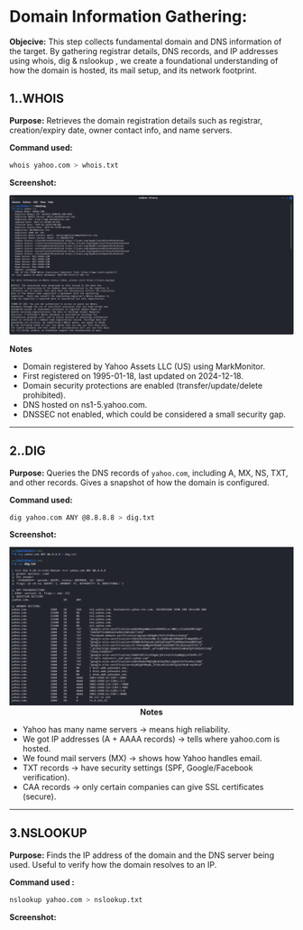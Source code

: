 # Domain Information Gathering:

**Objecive:**
This step collects fundamental domain and DNS information of the target. By gathering registrar details, DNS records, and IP addresses using whois, dig & nslookup , we create a foundational understanding of how the domain is hosted, its mail setup, and its network footprint.

## 1..**WHOIS**

**Purpose:**
Retrieves the domain registration details such as registrar, creation/expiry date, owner contact info, and name servers.

**Command used:**
```bash
whois yahoo.com > whois.txt
```



**Screenshot:**
<p align="center">
  <img src="https://github.com/DOLLY1552005/SKill_Horizon_Internship/blob/main/passive%20-footprinting%20-and-reconnaiisance/screenshots/whois(2).png"
</p>

**Notes**
 * Domain registered by Yahoo Assets LLC (US) using MarkMonitor.
 * First registered on 1995-01-18, last updated on 2024-12-18.
 * Domain security protections are enabled (transfer/update/delete prohibited).
 * DNS hosted on ns1-5.yahoo.com.
 * DNSSEC not enabled, which could be considered a small security gap.
---

## 2..**DIG**

**Purpose:**
Queries the DNS records of `yahoo.com`, including A, MX, NS, TXT, and other records. Gives a snapshot of how the domain is configured.

**Command used:**
```bash
dig yahoo.com ANY @8.8.8.8 > dig.txt
```


**Screenshot:**
<p align="center">
  <img src="https://github.com/DOLLY1552005/SKill_Horizon_Internship/blob/main/passive%20-footprinting%20-and-reconnaiisance/screenshots/dig(2).png"

**Notes**
 * Yahoo has many name servers → means high reliability.
 * We got IP addresses (A + AAAA records) → tells where yahoo.com is hosted.
 * We found mail servers (MX) → shows how Yahoo handles email.
 * TXT records → have security settings (SPF, Google/Facebook verification).
 * CAA records → only certain companies can give SSL certificates (secure).

---

## 3.**NSLOOKUP**

**Purpose:**
Finds the IP address of the domain and the DNS server being used. Useful to verify how the domain resolves to an IP.

**Command used :**
```bash
nslookup yahoo.com > nslookup.txt
```



**Screenshot:**
<p align="center">
  <img src="

**Notes:**
 * Server: 192.168.153.2 → This is the DNS server your system asked for info.
 * Non-authoritative answer: Data came from a cache, not directly from Yahoo’s main DNS.   
   Addresses:
     * IPv4: (74.6.231.21, 74.6.143.25, etc.) → These are Yahoo’s public IPs.
     * IPv6: (2001:4998:...) → Same but for IPv6 network.

